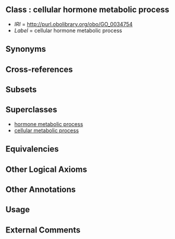 
## Class : cellular hormone metabolic process

 * *IRI* = http://purl.obolibrary.org/obo/GO_0034754
 * *Label* = cellular hormone metabolic process

## Synonyms


## Cross-references


## Subsets


## Superclasses

 * [hormone metabolic process](../../GO/45/GO_0042445.md)
 * [cellular metabolic process](../../GO/37/GO_0044237.md)

## Equivalencies


## Other Logical Axioms


## Other Annotations


## Usage


## External Comments

